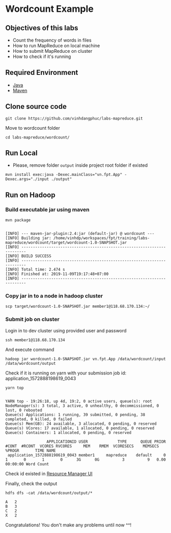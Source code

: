 # Wordcount Example

## Objectives of this labs
- Count the frequency of words in files
- How to run MapReduce on local machine
- How to submit MapReduce on cluster
- How to check if it's running

## Required Environment
- [Java](https://github.com/vinhdangphuc/hands-on/blob/master/hands-on/java.md)
- [Maven](https://github.com/vinhdangphuc/hands-on/blob/master/hands-on/maven.md)

## Clone source code

```
git clone https://github.com/vinhdangphuc/labs-mapreduce.git
```

Move to wordcount folder

```
cd labs-mapreduce/wordcount/
```

## Run Local

- Please, remove folder `output` inside project root folder if existed

```
mvn install exec:java -Dexec.mainClass="vn.fpt.App" -Dexec.args="./input ./output"
```

## Run on Hadoop

### Build executable jar using maven

```
mvn package


[INFO] --- maven-jar-plugin:2.4:jar (default-jar) @ wordcount ---
[INFO] Building jar: /home/vinhdp/workspaces/fpt/training/labs-mapreduce/wordcount/target/wordcount-1.0-SNAPSHOT.jar
[INFO] ------------------------------------------------------------------------
[INFO] BUILD SUCCESS
[INFO] ------------------------------------------------------------------------
[INFO] Total time: 2.474 s
[INFO] Finished at: 2019-11-09T19:17:48+07:00
[INFO] ------------------------------------------------------------------------
```

### Copy jar in to a node in hadoop cluster

```
scp target/wordcount-1.0-SNAPSHOT.jar member1@118.68.170.134:~/
```

### Submit job on cluster

Login in to dev cluster using provided user and password

```
ssh member1@118.68.170.134
```

And execute command

```
hadoop jar wordcount-1.0-SNAPSHOT.jar vn.fpt.App /data/wordcount/input /data/wordcount/output
```

Check if it is running on yarn with your submission job id: application_1572888198619_0043

```
yarn top


YARN top - 19:26:18, up 4d, 19:2, 0 active users, queue(s): root
NodeManager(s): 3 total, 3 active, 0 unhealthy, 0 decommissioned, 0 lost, 0 rebooted
Queue(s) Applications: 1 running, 39 submitted, 0 pending, 38 completed, 0 killed, 0 failed
Queue(s) Mem(GB): 24 available, 3 allocated, 0 pending, 0 reserved
Queue(s) VCores: 17 available, 1 allocated, 0 pending, 0 reserved
Queue(s) Containers: 1 allocated, 0 pending, 0 reserved

                  APPLICATIONID USER             TYPE      QUEUE PRIOR   #CONT  #RCONT  VCORES RVCORES     MEM    RMEM  VCORESECS    MEMSECS %PROGR       TIME NAME                                        
 application_1572888198619_0043 member1     mapreduce    default     0       1       0       1       0      3G      0G          3          9   0.00   00:00:00 Word Count

```

Check id existed in [Resource Manager UI](http://118.68.170.134:8088/cluster)

Finally, check the output

```
hdfs dfs -cat /data/wordcount/output/*

A	2
B	3
C	2
X	2
```

Congratulations! You don't make any problems until now ^^!

